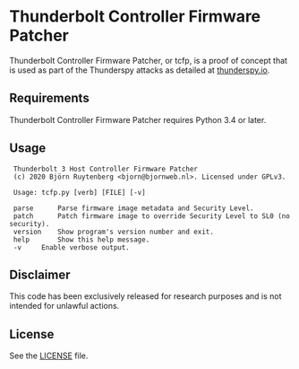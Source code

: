 # Thunderbolt Controller Firmware Patcher
Thunderbolt Controller Firmware Patcher, or tcfp, is a proof of concept that is used as part of the Thunderspy attacks as detailed at [thunderspy.io](https://thunderspy.io).

## Requirements
Thunderbolt Controller Firmware Patcher requires Python 3.4 or later.

## Usage
	 Thunderbolt 3 Host Controller Firmware Patcher
	 (c) 2020 Björn Ruytenberg <bjorn@bjornweb.nl>. Licensed under GPLv3.
	 
	 Usage: tcfp.py [verb] [FILE] [-v]
	 
	 parse		Parse firmware image metadata and Security Level.
	 patch		Patch firmware image to override Security Level to SL0 (no security).
	 version	Show program's version number and exit.
	 help		Show this help message.
	 -v		Enable verbose output.
	 
## Disclaimer
This code has been exclusively released for research purposes and is not intended for unlawful actions.
 
## License
See the [LICENSE](LICENSE) file.
